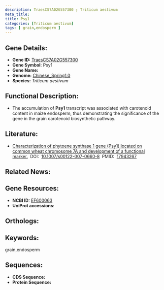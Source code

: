 ```yaml
---
description: TraesCS7A02G557300 ; Triticum aestivum
meta_title:
title: Psy1
categories: [Triticum aestivum]
tags: [ grain,endosperm ]
---
```


## Gene Details:
- **Gene ID:**	[TraesCS7A02G557300]()
- **Gene Symbol:** Psy1
- **Gene Name:** 
- **Genome:** [Chinese_Spring1.0]()
- **Species:** *Triticum aestivum*

## Functional Description:
   - The accumulation of **Psy1** transcript was associated with carotenoid content in maize endosperm, thus demonstrating the significance of the gene in the grain carotenoid biosynthetic pathway.

## Literature:
   - [Characterization of phytoene synthase 1 gene (Psy1) located on common wheat chromosome 7A and development of a functional marker.]( https://link.springer.com/article/10.1007/s00122-007-0660-8)&nbsp;&nbsp;DOI:&nbsp;&nbsp;[10.1007/s00122-007-0660-8](https://link.springer.com/article/10.1007/s00122-007-0660-8)&nbsp;&nbsp;PMID:&nbsp;&nbsp;[17943267](https://pubmed.ncbi.nlm.nih.gov/17943267/)

## Related News:

## Gene Resources:
- **NCBI ID:** [EF600063](https://www.ncbi.nlm.nih.gov/gene/?term=EF600063)
- **UniProt accessions:** [](https://www.uniprot.org/uniprotkb//entry)

## Orthologs:

## Keywords:
grain,endosperm

## Sequences:
- **CDS Sequence:**
- **Protein Sequence:**
